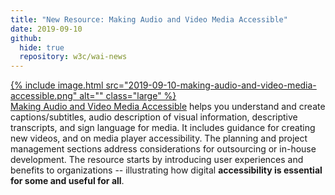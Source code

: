 ```yaml
---
title: "New Resource: Making Audio and Video Media Accessible"
date: 2019-09-10
github:
  hide: true
  repository: w3c/wai-news
---
```


[{% include image.html src="2019-09-10-making-audio-and-video-media-accessible.png" alt="" class="large" %}<br>Making Audio and Video Media Accessible](/media/av/) helps you understand and create captions/subtitles, audio description of visual information, descriptive transcripts, and sign language for media. It includes guidance for creating new videos, and on media player accessibility. The planning and project management sections address considerations for outsourcing or in-house development. The resource starts by introducing user experiences and benefits to organizations -- illustrating how digital **accessibility is essential for some and useful for all**.